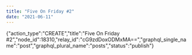 ```yaml
---
title: "Five On Friday #2"
date: "2021-06-11"
---
```


{"action\_type":"CREATE","title":"Five On Friday #2","node\_id":18310,"relay\_id":"cG9zdDoxODMxMA==","graphql\_single\_name":"post","graphql\_plural\_name":"posts","status":"publish"}
